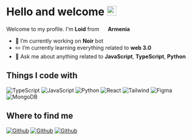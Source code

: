 <h1>Hello and welcome <img src="https://media.giphy.com/media/hvRJCLFzcasrR4ia7z/giphy.gif" width="25px"></h1>
<p>Welcome to my profile. I'm <b>Loid</b> from <img src="https://i.postimg.cc/SxYwQpCk/flag-round-250.png" width="15px"> <b>Armenia</b>

- 🧪 I’m currently working on <b>Noir</b> bot
- ✏️ I’m currently learning everything related to <b>web 3.0</b>
- 🔎 Ask me about anything related to <b>JavaScript</b>, <b>TypeScript</b>, <b>Python</b>

<h2>Things I code with</h2>
<p>
  <img alt="TypeScript" src="https://img.shields.io/badge/-TypeScript-339cff?style=flat-square&logo=typescript&logoColor=white" />
  <img alt="JavaScript" src="https://img.shields.io/badge/-JavaScript-f2df4e?style=flat-square&logo=javascript&logoColor=black" />
  <img alt="Python" src="https://img.shields.io/badge/-Python-2470a6?style=flat-square&logo=python&logoColor=white" />
  <img alt="React" src="https://img.shields.io/badge/-React-45b8d8?style=flat-square&logo=react&logoColor=white" />
  <img alt="Tailwind" src="https://img.shields.io/badge/-Tailwindcss-38bdf8?style=flat-square&logo=tailwindcss&logoColor=white" />
  <img alt="Figma" src="https://img.shields.io/badge/-Figma-e35490?style=flat-square&logo=figma&logoColor=white" />
  <img alt="MongoDB" src="https://img.shields.io/badge/-MongoDB-13aa52?style=flat-square&logo=mongodb&logoColor=white" />
</p>

<h2>Where to find me</h2>
<p>
  <a href="https://github.com/loidnoir" target="_blank"><img alt="Github" src="https://img.shields.io/badge/GitHub-1d1e1f.svg?&style=for-the-badge&logo=Github&logoColor=white" /></a> 
  <a href=" https://discord.gg/WzH5xWArBb" target="_blank"><img alt="Github" src="https://img.shields.io/badge/Loid%230001-339cff.svg?&style=for-the-badge&logo=Discord&logoColor=white" /><a> 
  <a href=" https://discord.gg/WzH5xWArBb " target="_blank"><img alt="Github" src="https://img.shields.io/badge/Cubeis-47d115.svg?&style=for-the-badge&logo=Discord&logoColor=white" /></a> 
</p>
